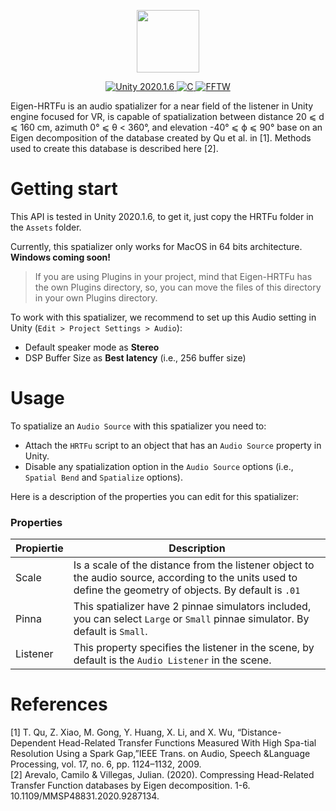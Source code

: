 <p  align="center">  <img  src="https://alguien14.github.io/HRTFu.png"  width="100"/>  </p>
<p  align="center">
  <a  href="https://unity3d.com/es/unity"  target="_blank">
    <img  src="https://img.shields.io/badge/Unity-2020.1.6-blue.svg"  alt="Unity 2020.1.6">
  </a>
  <a  href="#"  target="_blank">
    <img  src="https://img.shields.io/badge/Plugin-C-green.svg"  alt="C">
  </a>
  <a  href="http://www.fftw.org/"  target="_blank">
    <img  src="https://img.shields.io/badge/Library-FFTW-red.svg"  alt="FFTW">
  </a>
</p>

Eigen-HRTFu is an audio spatializer for a near field of the listener in Unity engine focused for VR, is capable of spatialization between distance 20 ⩽ d ⩽ 160 cm, azimuth 0° ⩽ θ < 360°, and elevation -40° ⩽ ϕ ⩽ 90° base on an Eigen decomposition of the database created by Qu et al. in [1]. Methods used to create this database is described here [2].

# Getting start

This API is tested in Unity 2020.1.6, to get it, just copy the HRTFu folder in the `Assets` folder.

Currently, this spatializer only works for MacOS in 64 bits architecture. **Windows coming soon!**

>If you are using Plugins in your project, mind that Eigen-HRTFu has the own Plugins directory, so, you can move the files of this directory in your own Plugins directory.

To work with this spatializer, we recommend to set up this Audio setting in Unity (`Edit > Project Settings > Audio`):

* Default speaker mode as **Stereo**
* DSP Buffer Size as **Best latency** (i.e., 256 buffer size)

# Usage

To spatialize an `Audio Source` with this spatializer you need to:
* Attach the `HRTFu` script to an object that has an `Audio Source` property in Unity.
* Disable any spatialization option in the `Audio Source` options (i.e., `Spatial Bend` and `Spatialize` options).

Here is a description of the properties you can edit for this spatializer:

### Properties

|Propiertie |Description
|-------------------------------|-----------------------------|
|Scale | Is a scale of the distance from the listener object to the audio source, according to the units used to define the geometry of objects. By default is `.01`|
|Pinna | This spatializer have 2 pinnae simulators included, you can select `Large` or `Small` pinnae simulator. By default is `Small`.|
|Listener | This property specifies the listener in the scene, by default is the `Audio Listener` in the scene.|

# References
  [1] T.  Qu,  Z.  Xiao,  M.  Gong,  Y.  Huang,  X.  Li,  and  X.  Wu,  “Distance-Dependent Head-Related Transfer Functions Measured With High Spa-tial  Resolution  Using  a  Spark  Gap,”IEEE Trans. on Audio, Speech &Language Processing, vol. 17, no. 6, pp. 1124–1132, 2009.\
  [2] Arevalo, Camilo & Villegas, Julian. (2020). Compressing Head-Related Transfer Function databases by Eigen decomposition. 1-6. 10.1109/MMSP48831.2020.9287134. 
